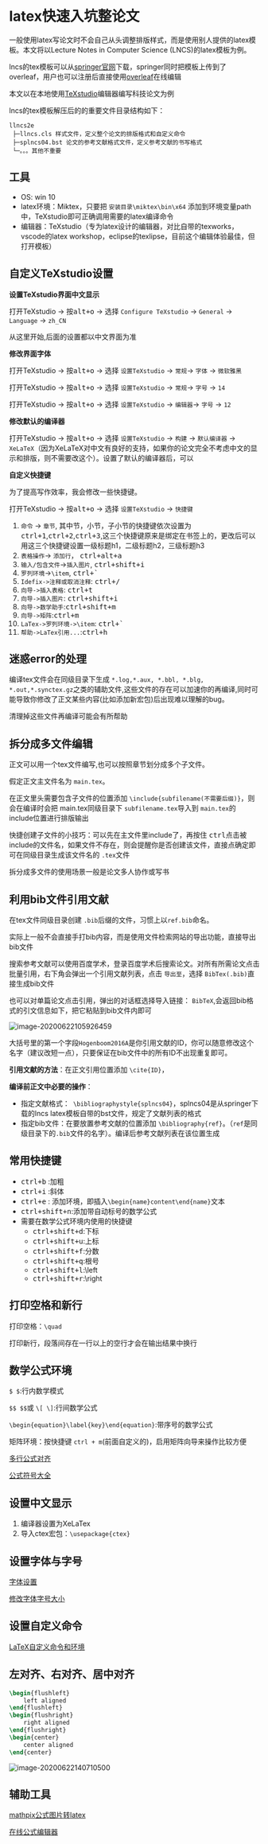 # latex快速入坑整论文


一般使用latex写论文时不会自己从头调整排版样式，而是使用别人提供的latex模板。本文将以Lecture Notes in Computer Science (LNCS)的latex模板为例。

lncs的tex模板可以从[springer官网](https://www.springer.com/cn/computer-science/lncs/conference-proceedings-guidelines)下载，springer同时把模板上传到了overleaf，用户也可以注册后直接使用[overleaf](https://www.overleaf.com/latex/templates/springer-lecture-notes-in-computer-science/kzwwpvhwnvfj#.WtR5Hy5ua71)在线编辑

本文以在本地使用[TeXstudio](http://texstudio.sourceforge.net/)编辑器编写科技论文为例

lncs的tex模板解压后的的重要文件目录结构如下：

```
llncs2e
 ├─llncs.cls 样式文件，定义整个论文的排版格式和自定义命令
 ├─splncs04.bst 论文的参考文献格式文件，定义参考文献的书写格式
 └─。。。其他不重要
```



## 工具

- OS: win 10
- latex环境：Miktex，只要把 `安装目录\miktex\bin\x64` 添加到环境变量path中，TeXstudio即可正确调用需要的latex编译命令
- 编辑器：TeXstudio（专为latex设计的编辑器，对比自带的texworks，vscode的latex workshop，eclipse的texlipse，目前这个编辑体验最佳，但打开模板）

## 自定义TeXstudio设置

**设置TeXstudio界面中文显示**

打开TeXstudio -> 按<kbd>alt+o</kbd> -> 选择 `Configure TeXstudio` -> `General` -> `Language` -> `zh_CN`

从这里开始,后面的设置都以中文界面为准

**修改界面字体**

打开TeXstudio -> 按<kbd>alt+o</kbd> -> 选择 `设置TeXstudio` -> `常规`-> `字体` -> `微软雅黑`

打开TeXstudio -> 按<kbd>alt+o</kbd> -> 选择 `设置TeXstudio` -> `常规`-> `字号` -> `14`

打开TeXstudio -> 按<kbd>alt+o</kbd> -> 选择 `设置TeXstudio` -> `编辑器`-> `字号` -> `12`

**修改默认的编译器**

打开TeXstudio -> 按<kbd>alt+o</kbd> -> 选择 `设置TeXstudio` -> `构建` -> `默认编译器` -> `XeLaTeX`（因为XeLaTeX对中文有良好的支持，如果你的论文完全不考虑中文的显示和排版，则不需要改这个）。设置了默认的编译器后，可以

**自定义快捷键**

为了提高写作效率，我会修改一些快捷键。

打开TeXstudio -> 按<kbd>alt+o</kbd> -> 选择 `设置TeXstudio` -> `快捷键`

1. `命令` -> `章节`, 其中节，小节，子小节的快捷键依次设置为<kbd>ctrl+1</kbd>,<kbd>ctrl+2</kbd>,<kbd>ctrl+3</kbd>,这三个快捷键原来是绑定在书签上的，更改后可以用这三个快捷键设置一级标题h1，二级标题h2，三级标题h3
2. `表格操作`-> `添加行`， <kbd>ctrl+alt+a</kbd>
3. `输入/包含文件`->`插入图片`, <kbd>ctrl+shift+i</kbd>
4. `罗列环境`->`\item`, <kbd>ctrl+\`</kbd>
5. `Idefix->注释或取消注释`: <kbd>ctrl+/</kbd>
6. `向导->插入表格`: <kbd>ctrl+t</kbd>
7. `向导->插入图片`: <kbd>ctrl+shift+i</kbd>
8. `向导->数学助手`:<kbd>ctrl+shift+m</kbd>
9. `向导->矩阵`:<kbd>ctrl+m</kbd>
10. `LaTex->罗列环境->\item`: <kbd>ctrl+\`</kbd>
11. `帮助->LaTex引用...`:<kbd>ctrl+h</kbd>

## 迷惑error的处理

编译tex文件会在同级目录下生成 `*.log,*.aux, *.bbl, *.blg, *.out,*.synctex.gz`之类的辅助文件,这些文件的存在可以加速你的再编译,同时可能导致你修改了正文某些内容(比如添加新宏包)后出现难以理解的bug。

清理掉这些文件再编译可能会有所帮助

## 拆分成多文件编辑

正文可以用一个tex文件编写,也可以按照章节划分成多个子文件。

假定正文主文件名为 `main.tex`。

在正文里头需要包含子文件的位置添加 `\include{subfilename(不需要后缀)}`，则会在编译时会把 main.tex同级目录下 `subfilename.tex`导入到 `main.tex`的include位置进行排版输出

快捷创建子文件的小技巧：可以先在主文件里include了，再按住 <kbd>ctrl</kbd>点击被include的文件名，如果文件不存在，则会提醒你是否创建该文件，直接点确定即可在同级目录生成该文件名的 `.tex`文件

拆分成多文件的使用场景一般是论文多人协作或写书

## 利用bib文件引用文献

在tex文件同级目录创建 `.bib`后缀的文件，习惯上以`ref.bib`命名。

实际上一般不会直接手打bib内容，而是使用文件检索网站的导出功能，直接导出bib文件

搜索参考文献可以使用百度学术，登录百度学术后搜索论文。对所有所需论文点击批量引用，右下角会弹出一个引用文献列表，点击 `导出至`，选择 `BibTex(.bib)`直接生成bib文件

也可以对单篇论文点击引用，弹出的对话框选择导入链接： `BibTeX`,会返回bib格式的引文信息如下，把它粘贴到bib文件内即可

![image-20200622105926459](upload/image-20200622105926459.png)

大括号里的第一个字段`Hogenboom2016A`是你引用文献的ID，你可以随意修改这个名字（建议改短一点），只要保证在bib文件中的所有ID不出现重复即可。

**引用文献的方法**：在正文引用位置添加 `\cite{ID}`，

**编译前正文中必要的操作**：

- 指定文献格式：` \bibliographystyle{splncs04}`，splncs04是从springer下载的lncs latex模板自带的bst文件，规定了文献列表的格式
- 指定bib文件：在要放置参考文献的位置添加 `\bibliography{ref}`。（`ref`是同级目录下的`.bib`文件的名字）。编译后参考文献列表在该位置生成

## 常用快捷键

-  <kbd>ctrl+b</kbd> :加粗
-  <kbd>ctrl+i</kbd> :斜体
-  <kbd>ctrl+e</kbd> : 添加环境，即插入`\begin{name}content\end{name}`文本
-  <kbd>ctrl+shift+n</kbd>:添加带自动标号的数学公式
-  需要在数学公式环境内使用的快捷键
    -  <kbd>ctrl+shift+d</kbd>:下标
	-  <kbd>ctrl+shift+u</kbd>:上标
	-  <kbd>ctrl+shift+f</kbd>:分数
	-  <kbd>ctrl+shift+q</kbd>:根号
	-  <kbd>ctrl+shift+l</kbd>:\left
	-  <kbd>ctrl+shift+r</kbd>:\right

## 打印空格和新行

打印空格：`\quad`

打印新行，段落间存在一行以上的空行才会在输出结果中换行

## 数学公式环境

`$ $`:行内数学模式

`$$ $$`或 `\[ \]`:行间数学公式

`\begin{equation}\label{key}\end{equation}`:带序号的数学公式

矩阵环境：按快捷键 `ctrl + m`(前面自定义的)，启用矩阵向导来操作比较方便

[多行公式对齐](https://blog.csdn.net/weixin_44378835/article/details/104201567)

[公式符号大全](https://blog.csdn.net/garfielder007/article/details/51646604)

## 设置中文显示

1. 编译器设置为XeLaTex
2. 导入ctex宏包：`\usepackage{ctex}`

## 设置字体与字号

[字体设置](https://blog.csdn.net/weixin_44537194/article/details/87720878)

[修改字体字号大小](https://blog.csdn.net/yq_forever/article/details/84023896?utm_medium=distribute.pc_relevant_t0.none-task-blog-BlogCommendFromMachineLearnPai2-1.nonecase&depth_1-utm_source=distribute.pc_relevant_t0.none-task-blog-BlogCommendFromMachineLearnPai2-1.nonecase)

## 设置自定义命令

[LaTeX自定义命令和环境](https://blog.csdn.net/sdu_hao/article/details/101392629)

## 左对齐、右对齐、居中对齐

```tex
\begin{flushleft}
	left aligned
\end{flushleft}
\begin{flushright}
	right aligned
\end{flushright}
\begin{center}
	center aligned
\end{center}
```

![image-20200622140710500](upload/image-20200622140710500.png)

## 辅助工具

[mathpix公式图片转latex](https://mathpix.com/)

[在线公式编辑器](http://latex.codecogs.com/eqneditor/editor.php)